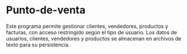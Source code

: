 # Punto-de-venta
Este programa permite gestionar clientes, vendedores, productos y facturas, con acceso restringido según el tipo de usuario. Los datos de usuarios, clientes, vendedores y productos se almacenan en archivos de texto para su persistencia.

